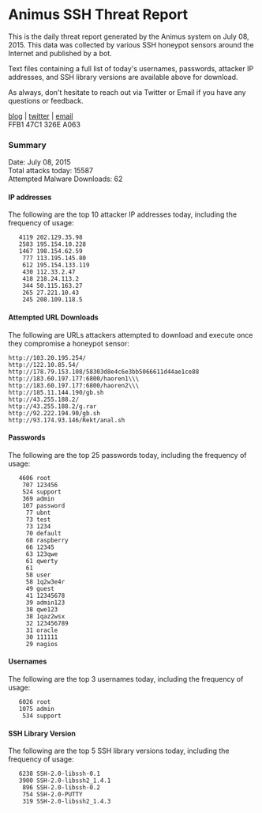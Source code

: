 # Animus SSH Threat Report

This is the daily threat report generated by the Animus system on July 08, 2015. This data was collected by various SSH honeypot sensors around the Internet and published by a bot.  

Text files containing a full list of today's usernames, passwords, attacker IP addresses, and SSH library versions are available above for download.  

As always, don't hesitate to reach out via Twitter or Email if you have any questions or feedback.  

[blog](http://morris.guru) | [twitter](https://twitter.com/andrew___morris) | [email](mailto:andrew@morris.guru)  
FFB1 47C1 326E A063  

### Summary

Date: July 08, 2015  
Total attacks today: 15587  
Attempted Malware Downloads: 62 

#### IP addresses
The following are the top 10 attacker IP addresses today, including the frequency of usage:
```
   4119 202.129.35.98
   2583 195.154.10.228
   1467 198.154.62.59
    777 113.195.145.80
    612 195.154.133.119
    430 112.33.2.47
    418 218.24.113.2
    344 50.115.163.27
    265 27.221.10.43
    245 208.109.118.5
```

#### Attempted URL Downloads
The following are URLs attackers attempted to download and execute once they compromise a honeypot sensor:
```
http://103.20.195.254/
http://122.10.85.54/
http://178.79.153.108/58303d8e4c6e3bb5066611d44ae1ce88
http://183.60.197.177:6800/haoren1\\\
http://183.60.197.177:6800/haoren2\\\
http://185.11.144.190/gb.sh
http://43.255.188.2/
http://43.255.188.2/g.rar
http://92.222.194.90/gb.sh
http://93.174.93.146/Rekt/anal.sh
```

#### Passwords
The following are the top 25 passwords today, including the frequency of usage:
```
   4606 root
    707 123456
    524 support
    369 admin
    107 password
     77 ubnt
     73 test
     73 1234
     70 default
     68 raspberry
     66 12345
     63 123qwe
     61 qwerty
     61 
     58 user
     58 1q2w3e4r
     49 guest
     41 12345678
     39 admin123
     38 qwe123
     38 1qaz2wsx
     32 123456789
     31 oracle
     30 111111
     29 nagios
```

#### Usernames
The following are the top 3 usernames today, including the frequency of usage:
```
   6026 root
   1075 admin
    534 support
```

#### SSH Library Version
The following are the top 5 SSH library versions today, including the frequency of usage:
```
   6238 SSH-2.0-libssh-0.1
   3900 SSH-2.0-libssh2_1.4.1
    896 SSH-2.0-libssh-0.2
    754 SSH-2.0-PUTTY
    319 SSH-2.0-libssh2_1.4.3
```
